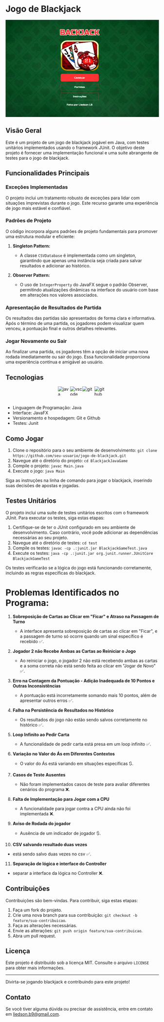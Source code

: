 # Jogo de Blackjack

![Imagem de capa do projeto](/img/blackjack.png)

## Visão Geral

Este é um projeto de um jogo de blackjack jogável em Java, com testes unitários implementados usando o framework JUnit. O objetivo deste projeto é fornecer uma implementação funcional e uma suíte abrangente de testes para o jogo de blackjack.

## Funcionalidades Principais

### Exceções Implementadas

O projeto inclui um tratamento robusto de exceções para lidar com situações imprevistas durante o jogo. Este recurso garante uma experiência de jogo mais estável e confiável.

### Padrões de Projeto

O código incorpora alguns padrões de projeto fundamentais para promover uma estrutura modular e eficiente:

1. **Singleton Pattern:**
   - A classe `CSVDatabase` é implementada como um singleton, garantindo que apenas uma instância seja criada para salvar resultados e adicionar ao histórico.

2. **Observer Pattern:**
   - O uso de `IntegerProperty` do JavaFX segue o padrão Observer, permitindo atualizações dinâmicas na interface do usuário com base em alterações nos valores associados.

### Apresentação de Resultados de Partida

Os resultados das partidas são apresentados de forma clara e informativa. Após o término de uma partida, os jogadores podem visualizar quem venceu, a pontuação final e outros detalhes relevantes.

### Jogar Novamente ou Sair

Ao finalizar uma partida, os jogadores têm a opção de iniciar uma nova rodada imediatamente ou sair do jogo. Essa funcionalidade proporciona uma experiência contínua e amigável ao usuário.

## Tecnologias

<div style="display: flex; justify-content: center;">
<img src="https://cdn.jsdelivr.net/gh/devicons/devicon/icons/java/java-original.svg" alt="java" height="30" width="40">
<img src="https://cdn.jsdelivr.net/gh/devicons/devicon/icons/vscode/vscode-original.svg" alt="vscode" height="30" width="40">
<img src="https://cdn.jsdelivr.net/gh/devicons/devicon/icons/git/git-original.svg" alt="git" height="30" width="40">
<img src="https://cdn.jsdelivr.net/gh/devicons/devicon/icons/github/github-original.svg" alt="github" height="30" width="40">
</div>
<br/>

- Linguagem de Programação: Java
- Interface: JavaFX
- Versionamento e hospedagem: Git e Github
- Testes: Junit

## Como Jogar

1. Clone o repositório para o seu ambiente de desenvolvimento: `git clone https://github.com/seu-usuario/jogo-de-blackjack.git`
2. Navegue até o diretório do projeto: `cd BlackjackJavaGame`
3. Compile o projeto: `javac Main.java`
4. Execute o jogo: `java Main`

Siga as instruções na linha de comando para jogar o blackjack, inserindo suas decisões de apostas e jogadas.

## Testes Unitários

O projeto inclui uma suíte de testes unitários escritos com o framework JUnit. Para executar os testes, siga estas etapas:

1. Certifique-se de ter o JUnit configurado em seu ambiente de desenvolvimento. Caso contrário, você pode adicionar as dependências necessárias ao seu projeto.
2. Navegue até o diretório de testes: `cd test`
3. Compile os testes: `javac -cp .:junit.jar BlackjackGameTest.java`
4. Execute os testes: `java -cp .:junit.jar org.junit.runner.JUnitCore BlackjackGameTest`

Os testes verificarão se a lógica do jogo está funcionando corretamente, incluindo as regras específicas do blackjack.

# Problemas Identificados no Programa:

1. **Sobreposição de Cartas ao Clicar em "Ficar" e Atraso na Passagem de Turno**
   - A interface apresenta sobreposição de cartas ao clicar em "Ficar", e a passagem de turno só ocorre quando um sinal específico é recebido ✅.

2. **Jogador 2 não Recebe Ambas as Cartas ao Reiniciar o Jogo**
   - Ao reiniciar o jogo, o jogador 2 não está recebendo ambas as cartas e a soma correta não está sendo feita ao clicar em "Jogar de Novo" ✅.

3. **Erro na Contagem da Pontuação - Adição Inadequada de 10 Pontos e Outras Inconsistências**
   - A pontuação está incorretamente somando mais 10 pontos, além de apresentar outros erros ✅.

4. **Falha na Persistência de Resultados no Histórico**
   - Os resultados do jogo não estão sendo salvos corretamente no histórico ✅.

5. **Loop Infinito ao Pedir Carta**
   - A funcionalidade de pedir carta está presa em um loop infinito ✅.

6. **Variação no Valor do Ás em Diferentes Contextos**
   - O valor do Ás está variando em situações específicas 🔃.

7. **Casos de Teste Ausentes**
   - Não foram implementados casos de teste para avaliar diferentes cenários do programa ❌.

8. **Falta de Implementação para Jogar com a CPU**
   - A funcionalidade para jogar contra a CPU ainda não foi implementada ❌.

9. **Aviso de Rodada do jogador**
   - Ausência de um indicador de jogador 🔃.

10. **CSV salvando resultado duas vezes**
   - está sendo salvo duas vezes no csv ✅.

11. **Separação de lógica e interface do Controller**
   - separar a interface da lógica no Controller ❌.

## Contribuições

Contribuições são bem-vindas. Para contribuir, siga estas etapas:

1. Faça um fork do projeto.
2. Crie uma nova branch para sua contribuição: `git checkout -b feature/sua-contribuicao`.
3. Faça as alterações necessárias.
4. Envie as alterações: `git push origin feature/sua-contribuicao`.
5. Abra um pull request.

## Licença

Este projeto é distribuído sob a licença MIT. Consulte o arquivo `LICENSE` para obter mais informações.

---

Divirta-se jogando blackjack e contribuindo para este projeto!

## Contato

Se você tiver alguma dúvida ou precisar de assistência, entre em contato em [liedson.b9@gmail.com](mailto:liedson.b9@gmail.com).
